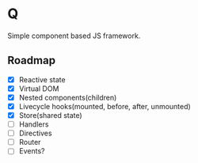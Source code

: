# Q

Simple component based JS framework.

## Roadmap

- [x] Reactive state
- [x] Virtual DOM
- [x] Nested components(children)
- [x] Livecycle hooks(mounted, before, after, unmounted)
- [x] Store(shared state)
- [ ] Handlers
- [ ] Directives
- [ ] Router
- [ ] Events?

